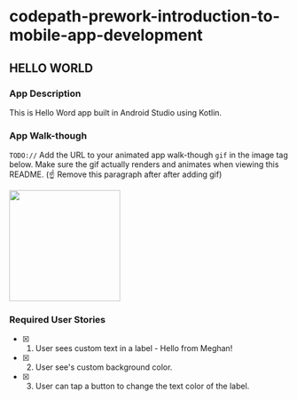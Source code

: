 # codepath-prework-introduction-to-mobile-app-development

## HELLO WORLD

### App Description
This is Hello Word app built in Android Studio using Kotlin.

### App Walk-though
`TODO://` Add the URL to your animated app walk-though `gif` in the image tag below. Make sure the gif actually renders and animates when viewing this README. (☝️ Remove this paragraph after after adding gif)

<img src="" width=200><br>

### Required User Stories
- [X] 1. User sees custom text in a label - Hello from Meghan!
- [X] 2. User see's custom background color.
- [X] 3. User can tap a button to change the text color of the label.
